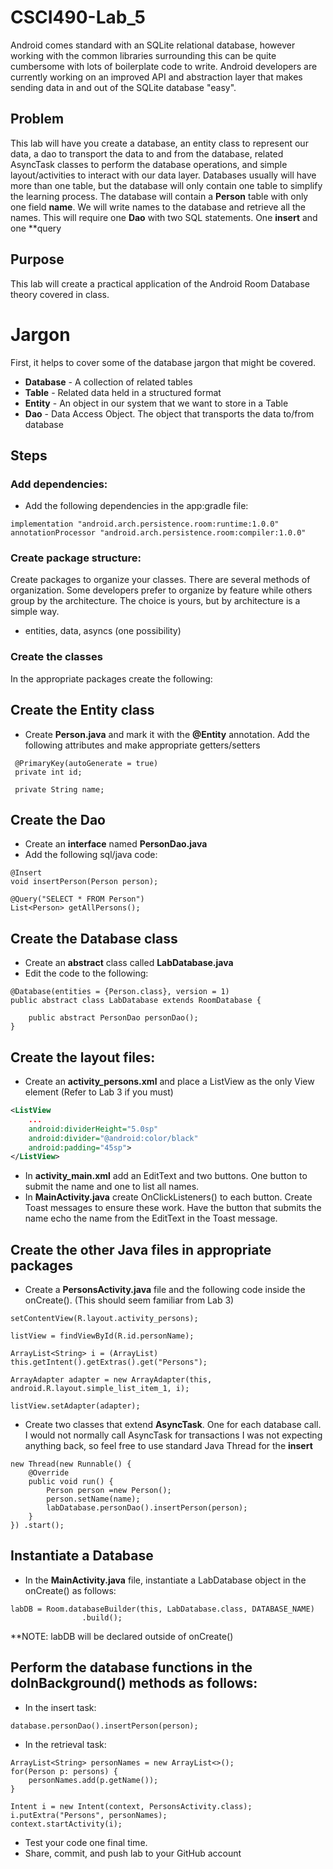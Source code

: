 # CSCI490-Lab_5

Android comes standard with an SQLite relational database, however working with the common libraries surrounding this can be quite cumbersome with lots of boilerplate code to write. Android developers are currently working on an improved API and abstraction layer that makes sending data in and out of the SQLite database "easy". 

## Problem
This lab will have you create a database, an entity class to represent our data, a dao to transport the data to and from the database, related AsyncTask classes to perform the database operations, and simple layout/activities to interact with our data layer. Databases usually will have more than one table, but the database will only contain one table to simplify the learning process. The database will contain a **Person** table with only one field **name**. We will write names to the database and retrieve all the names. This will require one **Dao** with two SQL statements. One **insert** and one **query

## Purpose
This lab will create a practical application of the Android Room Database theory covered in class.

# Jargon
First, it helps to cover some of the database jargon that might be covered.
  * **Database** - A collection of related tables
  * **Table** - Related data held in a structured format
  * **Entity** - An object in our system that we want to store in a Table
  * **Dao** - Data Access Object. The object that transports the data to/from database

## Steps
### Add dependencies:
* Add the following dependencies in the app:gradle file:
```
implementation "android.arch.persistence.room:runtime:1.0.0"
annotationProcessor "android.arch.persistence.room:compiler:1.0.0"
```

### Create package structure:
Create packages to organize your classes. There are several methods of organization. Some developers prefer to organize by feature while others group by the architecture. The choice is yours, but by architecture is a simple way. 
* entities, data, asyncs (one possibility)

### Create the classes
In the appropriate packages create the following:
## Create the Entity class
  * Create **Person.java** and mark it with the **@Entity** annotation. Add the following attributes and make appropriate getters/setters
  ```
   @PrimaryKey(autoGenerate = true)
   private int id;

   private String name;
```   
## Create the Dao
  * Create an **interface** named **PersonDao.java**
  * Add the following sql/java code:
```
@Insert
void insertPerson(Person person);

@Query("SELECT * FROM Person")
List<Person> getAllPersons();
 ```
 
 ## Create the Database class
   * Create an **abstract** class called **LabDatabase.java**
   * Edit the code to the following:
```
@Database(entities = {Person.class}, version = 1)
public abstract class LabDatabase extends RoomDatabase {

    public abstract PersonDao personDao();
}
```
## Create the layout files:
  *  Create an **activity_persons.xml** and place a ListView as the only View element (Refer to Lab 3 if you must)
```xml
<ListView
    ...
    android:dividerHeight="5.0sp"
    android:divider="@android:color/black"
    android:padding="45sp">
</ListView>
```
  * In **activity_main.xml** add an EditText and two buttons. One button to submit the name and one to list all names.
  * In **MainActivity.java** create OnClickListeners() to each button. Create Toast messages to ensure these work. Have the button that submits the name echo the name from the EditText in the Toast message.
  
## Create the other Java files in appropriate packages
  * Create a **PersonsActivity.java** file and the following code inside the onCreate(). (This should seem familiar from Lab 3)
  ```
  setContentView(R.layout.activity_persons);

  listView = findViewById(R.id.personName);

  ArrayList<String> i = (ArrayList) this.getIntent().getExtras().get("Persons");

  ArrayAdapter adapter = new ArrayAdapter(this, android.R.layout.simple_list_item_1, i);

  listView.setAdapter(adapter);
  ```
   * Create two classes that extend **AsyncTask**. One for each database call. I would not normally call AsyncTask for transactions I was not expecting anything back, so feel free to use standard Java Thread for the **insert**
 ```
 new Thread(new Runnable() {
     @Override
     public void run() {
         Person person =new Person();
         person.setName(name);
         labDatabase.personDao().insertPerson(person);
     }
 }) .start();
```
## Instantiate a Database
  * In the **MainActivity.java** file, instantiate a LabDatabase object in the onCreate() as follows:
```
labDB = Room.databaseBuilder(this, LabDatabase.class, DATABASE_NAME)
                .build();
```
**NOTE: labDB will be declared outside of onCreate()

## Perform the database functions in the doInBackground() methods as follows:
  * In the insert task: 
```
database.personDao().insertPerson(person);
```
  * In the retrieval task:
```
ArrayList<String> personNames = new ArrayList<>();
for(Person p: persons) {
    personNames.add(p.getName());
}

Intent i = new Intent(context, PersonsActivity.class);
i.putExtra("Persons", personNames);
context.startActivity(i);
```

* Test your code one final time.
* Share, commit, and push lab to your GitHub account
